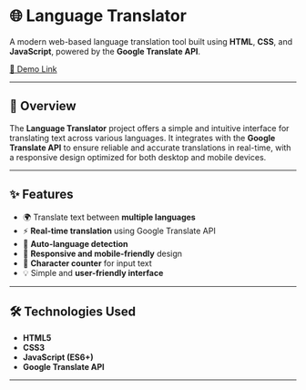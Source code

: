 # 🌐 Language Translator

A modern web-based language translation tool built using **HTML**, **CSS**, and **JavaScript**, powered by the **Google Translate API**.

[🔗 Demo Link](language-translator-pink.vercel.app) 

---

## 📖 Overview

The **Language Translator** project offers a simple and intuitive interface for translating text across various languages. 
It integrates with the **Google Translate API** to ensure reliable and accurate translations in real-time, with a responsive 
design optimized for both desktop and mobile devices.

---

## ✨ Features

- 🌍 Translate text between **multiple languages**
- ⚡ **Real-time translation** using Google Translate API
- 🧠 **Auto-language detection**
- 📱 **Responsive and mobile-friendly** design
- 🔢 **Character counter** for input text
- 💡 Simple and **user-friendly interface**

---

## 🛠️ Technologies Used

- **HTML5**
- **CSS3**
- **JavaScript (ES6+)**
- **Google Translate API**

---
